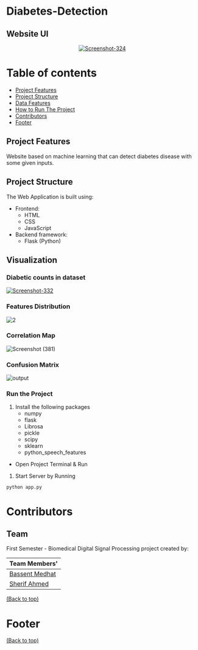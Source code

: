 # Diabetes-Detection

<!-- Add buttons here -->

<!-- Using Random Forest To Detect Diabetes Is Some Of The Input Features -->

## Website UI
<p align="center">
    <a href="https://ibb.co/X5t8ZXq"><img src="https://i.ibb.co/5jLFWTP/Screenshot-324.png" alt="Screenshot-324" border="0"></a>
    </p>
<!-- Add banner here --> 

# Table of contents

<!-- After you have introduced your project, it is a good idea to add a **Table of contents** or **TOC** as **cool** people say it. This would make it easier for people to navigate through your README and find exactly what they are looking for.

Here is a sample TOC(*wow! such cool!*) that is actually the TOC for this README. -->


- [Project Features](#project-features)
- [Project Structure](#project-structure)
- [Data Features](#visualization)
- [How to Run The Project](#run-the-project)
- [Contributors](#contributors)
- [Footer](#footer)


## Project Features

Website based on machine learning that can detect diabetes disease with some given inputs.


## Project Structure

The Web Application is built using:

- Frontend:
  - HTML
  - CSS
  - JavaScript
- Backend framework:
  - Flask (Python)
  
  
## Visualization 
 ### Diabetic counts in dataset

<a href="https://imgbb.com/"><img src="https://i.ibb.co/SByB0dj/Screenshot-332.png" alt="Screenshot-332" border="0"></a>


 ### Features Distribution
![2](https://user-images.githubusercontent.com/85830264/230959070-f5f57585-7e49-4e39-8fef-c8fc6040359f.png)


 ### Correlation Map 

![Screenshot (381)](https://user-images.githubusercontent.com/85830264/230957731-6f5f05d1-7469-4576-bbc3-8123c143f89b.png)

 ### Confusion Matrix
 
 ![output](https://user-images.githubusercontent.com/85830264/230958900-2552a6df-db9d-4df2-8b47-6516e882638b.png)

 
### Run the Project

1. Install the following packages
   - numpy
   - flask
   - Librosa
   - pickle
   - scipy
   - sklearn
   - python_speech_features

- Open Project Terminal & Run

1. Start Server by Running

```
python app.py
```

# Contributors

## Team

First Semester - Biomedical Digital Signal Processing project created by:

| Team Members'                                 
| ----------------------------------------------------       
| [Bassent Medhat](https://github.com/bassantmedhat)        
| [Sherif Ahmed](https://github.com/Sherif-2001)                              
[(Back to top)](#table-of-contents)

<!-- This is where you can let people know how they can **contribute** to your project. Some of the ways are given below.

Also this shows how you can add subsections within a section. -->

# Footer
[(Back to top)](#table-of-contents)
